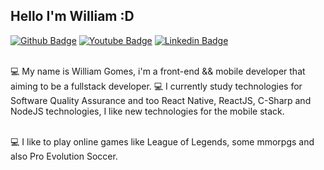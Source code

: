 ## Hello I'm William :D
[![Github Badge](https://img.shields.io/badge/-Github-000?style=flat-square&logo=Github&logoColor=white&link=https://github.com/williamjayjay)](https://github.com/williamjayjay)
[![Youtube Badge](https://img.shields.io/badge/-Youtube-FF0000?style=flat-square&labelColor=FF0000&logo=youtube&logoColor=white&link=https://www.youtube.com/channel/UC4IOuH99CdKBPydv7CW8Tdg)](https://www.youtube.com/channel/UC4IOuH99CdKBPydv7CW8Tdg)
  [![Linkedin Badge](https://img.shields.io/badge/-LinkedIn-blue?style=flat-square&logo=Linkedin&logoColor=white&link=https://www.linkedin.com/in/william-gomes-aab694149/)](https://www.linkedin.com/in/william-gomes-aab694149/)
  
<br/>💻 My name is William Gomes, i'm a front-end && mobile developer that aiming to be a fullstack developer. 
💻 I currently study technologies for Software Quality Assurance and too React Native, ReactJS, C-Sharp and NodeJS technologies, I like new technologies for the mobile stack.

<br/>💻 I like to play online games like League of Legends, some mmorpgs and also Pro Evolution Soccer.
